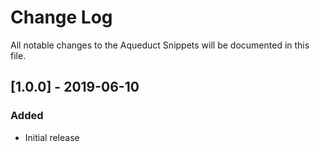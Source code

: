 # Change Log
All notable changes to the Aqueduct Snippets will be documented in this file.

## [1.0.0] - 2019-06-10
### Added
- Initial release